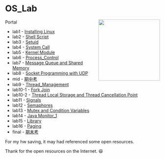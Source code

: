 # OS_Lab

<div>
  Portal

  <img align="right" src="https://media.giphy.com/media/v1.Y2lkPTc5MGI3NjExaHNqaWtjbTFxNW52dW0waXFwZGpoa3hydW5hOWQ0eGMyenppb3B1cCZlcD12MV9pbnRlcm5hbF9naWZfYnlfaWQmY3Q9cw/3iWFUfvOfAY9EtKvVN/giphy.gif" width="200px"/>
</div>

* lab1 - [Installing Linux](lab1)
* lab2 - [Shell Script](lab2)
* lab3 - [Setuid](lab3)
* lab4 - [System Call](lab4)
* lab5 - [Kernel Module](lab5)
* lab6 - [Process_Control](lab6)
* lab7 - [Message Queue and Shared Memory](lab7)
* lab8 - [Socket Programming with UDP](lab8)
* mid - [期中考](mid)
* lab9 - [Thread_Management](lab9)
* lab10-1 - [Fork Join](lab10-1)
* lab10-2 - [Thread Local Storage and Thread Cancellation Point](lab10-2)
* lab11 - [Signals](lab11)
* lab12 - [Semaphores](lab12)
* lab13 - [Mutex and Condition Variables](lab13)
* lab14 - [Java Monitor_1](lab14)
* lab15 - [Library](lab15)
* lab16 - [Paging](lab16)
* final - [期末考](final)

For my hw saving, it may had referenced some open resources.

Thank for the open resources on the Internet. :satisfied:
